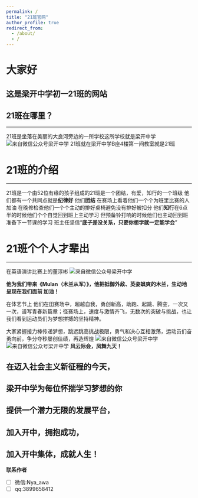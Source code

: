 ```yaml
---
permalink: /
title: "21班官网"
author_profile: true
redirect_from: 
  - /about/
  - /
---
```





# 大家好

##  这是梁开中学初一21班的网站


## **21班在哪里？**
---

  21班是坐落在美丽的大良河旁边的一所学校这所学校就是梁开中学
  ![来自微信公众号梁开中学](https://picture.gptkong.com/20241130/11419ddd665c1f4562b49d2f6b9e31a1d6.png)
    21班就在梁开中学B座4楼第一间教室就是21班

 

# 21班的介绍
---

21班是一个由52位有缘的孩子组成的21班是一个团结，有爱，知行的一个班级 他们都有一个共同点就是**纪律好** 他们**团结**  在赛场上看着他们一个个为班里比赛的人加油 在晚修检查他们一个个主动的排好桌椅避免没有排好被扣分  他们**知行**在6点半的时候他们个个自觉回到班上主动学习 但预备铃打响的时候他们也主动回到班准备下一节课的学习 班主任坚信“**底子差没关系，只要你想学就一定能学会**”

# **21班个个人才辈出**
---

 在英语演讲比赛上的董淳彬
![来自微信公众号梁开中学](https://picture.gptkong.com/20241130/110713602c6c194d1180072f7f8863113f.png)


**他为我们带来《Mulan（木兰从军）》，他把抵御外敌、英姿飒爽的木兰，生动地呈现在我们面前 加油！**

在体艺节上 他们在田赛场中，超越自我，勇创新高，助跑、起跳、腾空，一次又一次，谱写青春新篇章；径赛场上，速度与激情齐飞，无数次的突破与挑战，也让我们看到运动员们为梦想拼搏的坚持精神。

大家紧握接力棒传递梦想，跳远跳高挑战极限，勇气和决心互相激荡，运动员们奋勇向前，争分夺秒屡创佳绩，再造辉煌 
![来自微信公众号梁开中学](https://picture.gptkong.com/20241130/1049eb8665eaa44e98a23e0ab9678f91ef.png)
![来自微信公众号梁开中学](https://picture.gptkong.com/20241130/10501b066f63fd4b2f820f73f42d6c0c04.png)
**风云际会，凤舞九天！**

**在迈入社会主义新征程的今天，**
---
**梁开中学为每位怀揣学习梦想的你**
---
**提供一个潜力无限的发展平台，**
---
**加入开中，拥抱成功，**
---
**加入开中集体，成就人生！**
---


**联系作者**

 - [ ] 微信:Nya_awa
 - [ ] qq:3899658412
